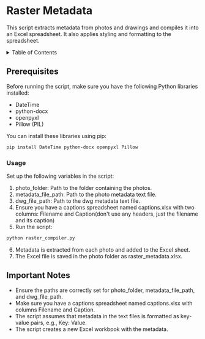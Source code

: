 # Raster Metadata
This script extracts metadata from photos and drawings and compiles it into an Excel spreadsheet. It also applies styling and formatting to the spreadsheet.

<details>

<summary>Table of Contents</summary>

- [Prerequisites](#prerequisites)
- [Usage](#usage)
- [Important Notes](#important-notes)

</details>


## Prerequisites

Before running the script, make sure you have the following Python libraries installed:

- DateTime
- python-docx
- openpyxl
- Pillow (PIL)

You can install these libraries using pip:

```bash
pip install DateTime python-docx openpyxl Pillow
```


### Usage

Set up the following variables in the script:

1. photo_folder: Path to the folder containing the photos.
2. metadata_file_path: Path to the photo metadata text file.
3. dwg_file_path: Path to the dwg metadata text file.
4. Ensure you have a captions spreadsheet named captions.xlsx with two columns: Filename and Caption(don't use any headers, just the filename and its caption)
5. Run the script:
```bash
python raster_compiler.py
```
6. Metadata is extracted from each photo and added to the Excel sheet.
7. The Excel file is saved in the photo folder as raster_metadata.xlsx.

## Important Notes
<ul>
  <li>Ensure the paths are correctly set for photo_folder, metadata_file_path, and dwg_file_path.</li>
  <li>Make sure you have a captions spreadsheet named captions.xlsx with columns Filename and Caption.</li>
<li>The script assumes that metadata in the text files is formatted as key-value pairs, e.g., Key: Value.</li>
<li>The script creates a new Excel workbook with the metadata.</li>
</ul>

